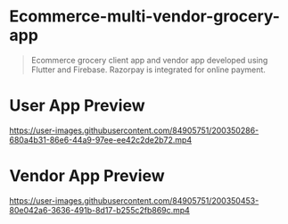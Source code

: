 # Ecommerce-multi-vendor-grocery-app

> Ecommerce grocery client app and vendor app developed using Flutter and Firebase.
> Razorpay is integrated for online payment.

<!-- > Features/Modules include:-
> Firebase phone authentication(login,Signup),Onboarding screens,add/edit location,carousel(image) slider,Nearby stores,Top picks,Category listing(with subcategories),
> Search & Filter Listview,Add to wishlist,Add to cart,Discount/Offer feature,Cash on Delivery & Online Payment(Razorpay),Order history. -->


# User App Preview
https://user-images.githubusercontent.com/84905751/200350286-680a4b31-86e6-44a9-97ee-ee42c2de2b72.mp4


# Vendor App Preview
https://user-images.githubusercontent.com/84905751/200350453-80e042a6-3636-491b-8d17-b255c2fb869c.mp4

